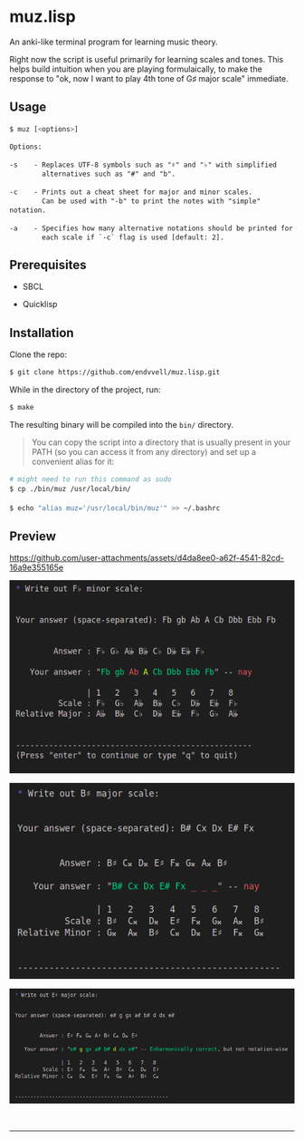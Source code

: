 # muz.lisp

An anki-like terminal program for learning music theory.

Right now the script is useful primarily for learning scales and tones. This helps build intuition when you are playing formulaically, to make the response to "ok, now I want to play 4th tone of G♯ major scale" immediate.

## Usage

```bash
$ muz [<options>]
```

```text
Options:

-s    - Replaces UTF-8 symbols such as "♯" and "♭" with simplified
        alternatives such as "#" and "b".

-c    - Prints out a cheat sheet for major and minor scales.
        Can be used with "-b" to print the notes with "simple" notation.

-a    - Specifies how many alternative notations should be printed for
        each scale if `-c` flag is used [default: 2].
```

## Prerequisites

* SBCL

* Quicklisp

## Installation

Clone the repo:

```bash
$ git clone https://github.com/endvvell/muz.lisp.git
```

While in the directory of the project, run:

```bash
$ make
```

The resulting binary will be compiled into the `bin/` directory.

> You can copy the script into a directory that is usually present in your PATH (so you can access it from any directory) and set up a convenient alias for it:

```bash
# might need to run this command as sudo
$ cp ./bin/muz /usr/local/bin/

$ echo "alias muz='/usr/local/bin/muz'" >> ~/.bashrc
```

## Preview

https://github.com/user-attachments/assets/d4da8ee0-a62f-4541-82cd-16a9e355165e

![muz_preview_2](./preview_assets/muz_preview_2.png)

![muz_preview_3](./preview_assets/muz_preview_3.png)

![muz_preview_4](./preview_assets/muz_preview_4.png)

<br/>

---
